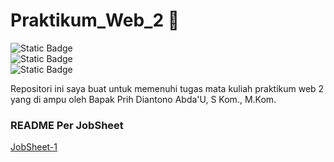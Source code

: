 # Praktikum_Web_2 🚀
![Static Badge](https://img.shields.io/badge/Nama-Dimas_Arya_Nugraha-1E870D)</br>
![Static Badge](https://img.shields.io/badge/Kelas-TI_2B-1E870D)</br>
![Static Badge](https://img.shields.io/badge/NPM-230202033-1E870D)

Repositori ini saya buat untuk memenuhi tugas mata kuliah praktikum web 2 yang di ampu oleh Bapak Prih Diantono Abda'U, S Kom., M.Kom. 
### README Per JobSheet
[JobSheet-1](https://github.com/DimasArya1405/Praktikum_Web_2/blob/main/JobSheet-1/README.md)
